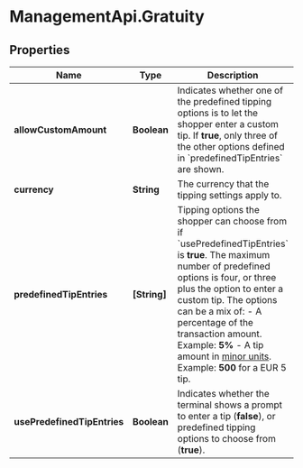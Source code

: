 # ManagementApi.Gratuity

## Properties

Name | Type | Description | Notes
------------ | ------------- | ------------- | -------------
**allowCustomAmount** | **Boolean** | Indicates whether one of the predefined tipping options is to let the shopper enter a custom tip. If **true**, only three of the other options defined in &#x60;predefinedTipEntries&#x60; are shown. | [optional] 
**currency** | **String** | The currency that the tipping settings apply to. | [optional] 
**predefinedTipEntries** | **[String]** | Tipping options the shopper can choose from if &#x60;usePredefinedTipEntries&#x60; is **true**. The maximum number of predefined options is four, or three plus the option to enter a custom tip. The options can be a mix of:  - A percentage of the transaction amount. Example: **5%** - A tip amount in [minor units](https://docs.adyen.com/development-resources/currency-codes). Example: **500** for a EUR 5 tip. | [optional] 
**usePredefinedTipEntries** | **Boolean** | Indicates whether the terminal shows a prompt to enter a tip (**false**), or predefined tipping options to choose from (**true**). | [optional] 


